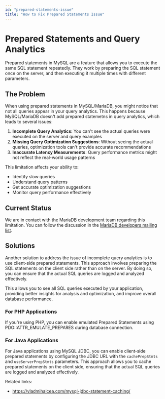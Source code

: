 ```yaml
---
id: "prepared-statements-issue"
title: "How to Fix Prepared Statements Issue"
---
```


# Prepared Statements and Query Analytics

Prepared statements in MySQL are a feature that allows you to execute the same SQL statement repeatedly. They work by preparing the SQL statement once on the server, and then executing it multiple times with different parameters.

## The Problem

When using prepared statements in MySQL/MariaDB, you might notice that not all queries appear in your query analytics. This happens because MySQL/MariaDB doesn't add prepared statemetns in query analytics, which leads to several issues:

1. **Incomplete Query Analytics**: You can't see the actual queries were executed on the server and query examples
3. **Missing Query Optimization Suggestions**: Without seeing the actual queries, optimization tools can't provide accurate recommendations
4. **Inaccurate Latency Measurements**: Query performance metrics might not reflect the real-world usage patterns


This limitation affects your ability to:
- Identify slow queries
- Understand query patterns
- Get accurate optimization suggestions
- Monitor query performance effectively

## Current Status

We are in contact with the MariaDB development team regarding this limitation. You can follow the discussion in the [MariaDB developers mailing list](https://lists.mariadb.org/hyperkitty/list/developers@lists.mariadb.org/thread/3OP65GIDEOKZHQYN55ZGCNIPZDKOXU3V/).

## Solutions

Another solution to address the issue of incomplete query analytics is to use client-side prepared statements. This approach involves preparing the SQL statements on the client side rather than on the server. By doing so, you can ensure that the actual SQL queries are logged and analyzed effectively.

This allows you to see all SQL queries executed by your application, providing better insights for analysis and optimization, and improve overall database performance.

### For PHP Applications

If you're using PHP, you can enable emulated Prepared Statements using PDO::ATTR_EMULATE_PREPARES during database connection.

### For Java Applications

For Java applications using MySQL JDBC, you can enable client-side prepared statements by configuring the JDBC URL with the `cachePrepStmts` and `useServerPrepStmts` parameters. This approach allows you to cache prepared statements on the client side, ensuring that the actual SQL queries are logged and analyzed effectively.

Related links: 
- https://vladmihalcea.com/mysql-jdbc-statement-caching/
